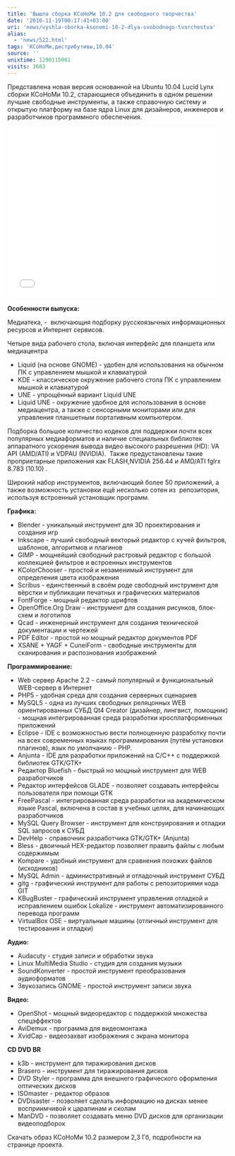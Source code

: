 ```yaml
---
title: 'Вышла сборка КСоНоМи 10.2 для свободного творчества'
date: '2010-11-19T00:17:41+03:00'
uri: 'news/vyshla-sborka-ksonomi-10-2-dlya-svobodnogo-tvorchestva'
alias: 
  - 'news/522.html'
tags: 'КСоНоМи,дистрибутивы,10.04'
source: ''
unixtime: 1290115061
visits: 3683
---
```

Представлена новая версия основанной на Ubuntu 10.04 Lucid Lynx сборки КСоНоМи 10.2, старающиеся объединить в одном решении лучшие свободные инструменты, а также справочную систему и открытую платформу на базе ядра Linux для дизайнеров, инженеров и разработчиков программного обеспечения.

 <iframe width="480" height="385" src="//www.youtube.com/embed/gh_rvJmwH8c" frameborder="0" allowfullscreen=""></iframe>

**Особенности выпуска:**

Медиатека, -  включающия подборку русскоязычных информационных ресурсов и Интернет сервисов.

Четыре вида рабочего стола, включая интерфейс для планшета или медиацентра

*   Liquid (на основе GNOME) - удобен для использования на обычном ПК с управлением мышкой и клавиатурой
*   KDE - классическое окружение рабочего стола ПК с управлением мышкой и клавиатурой
*   UNE - упрощённый вариант Liquid UNE
*   Liquid UNE - окружение удобное для использования в основе медиацентра, а также с сенсорными мониторами или для управления планшетным портативным компьютером.

Подборка большое количество кодеков для поддержки почти всех популярных медиаформатов и наличие специальных библиотек аппаратного ускорения вывода видео высокого разрешения (HD): VA API (AMD/ATI) и VDPAU (NVIDIA).  Также предустановлены такие проприетарные приложения как FLASH,NVIDIA 256.44 и AMD/ATI fglrx 8.783 (10.10) .

Широкий набор инструментов, включающий более 50 приложений, а также возможность установки ещё несколько сотен из  репозитория, используя встроенный установщик программ.

**Графика:**

*   Blender - уникальный инструмент для 3D проектирования и создания игр
*   Inkscape - лучший свободный векторый редактор с кучей фильтров, шаблонов, алгоритмов и плагинов
*   GIMP - мощнейший свободный растровый редактор с большой коллекцией фильтров и встроенных инструментов
*   KColorChooser - простой и незаменимый инструмент для определения цвета изображения
*   Scribus - единственный в своём роде свободный инструмент для вёрстки и публикации печатных и графических материалов
*   FontForge - мощный редактор шрифтов
*   OpenOffice.Org Draw - инструмент для создания рисунков, блок-схем и логотипов
*   Qcad - инженерный инструмент для создания технической документации и чертежей
*   PDF Editor - простой но мощный редактор документов PDF
*   XSANE + YAGF + CuneiForm - свободные инструменты для сканирования и распознования изображений

**Программирование:**

*   Web сервер Apache 2.2 - самый популярный и функциональный WEB-сервер в Интернет
*   PHP5 - удобная среда для создания серверных сценариев
*   MySQL5 - одна из лучших свободных реляцонных WEB ориентированных СУБД Qt4 Creator (дизайнер, лингвист, помощник) - мощная интегрированная среда разработки кросплатформенных приложений
*   Eclipse - IDE с возможностью вести полноценную разработку почти на всех современных языках программирования (путём установки плагинов), язык по умолчанию - PHP.
*   Anjunta - IDE для разработки приложений на C/C++ с поддержкой библиотек GTK/GTK+
*   Редактор Bluefish - быстрый но мощный инструмент для WEB разработчиков
*   Редактор интерфейсов GLADE - позволяет создавать интерфейсы пользователя при помощи GTK
*   FreePascal - интегрированная среда разработки на академическом языке Pascal, включена в состав в учебных целях, для начинающих разработчиков
*   MySQL Query Browser - инструмент для конструирования и отладки SQL запросов к СУБД
*   DevHelp - справочник разработчика GTK/GTK+ (Anjunta)
*   Bless - двоичный HEX-редактор позволяет править файлы с любым содержимым
*   Kompare - удобный инструмент для сравнения похожих файлов (исходников)
*   MySQL Admin - административный и отладочный инструмент СУБД
*   gitg - графический инструмент для работы с репозиториями кода GIT
*   KBugBuster - графический инструмент управления отладкой и исправлением ошибок Lokalize - инструмент автоматизированного перевода программ
*   VirtualBox OSE - виртуальные машины (отличный инструмент для тестирования и отладки)

**Аудио:**

*   Audacuty - студия записи и обработки звука
*   Linux MultiMedia Studio - студия для создания музыки
*   SoundKonverter - простой инструмент преобразования аудиоформатов
*   Звукозапись GNOME - простой инструмент записи звука

**Видео:**

*   OpenShot - мощный видеоредактор с поддержкой множества спецэффектов
*   AviDemux - программа для видеомонтажа
*   XvidCap - видеозахват изображения с экрана монитора

**CD DVD BR**

*   k3b - инструмент для тиражирования дисков
*   Brasero - инструмент для тиражирования дисков
*   DVD Styler - программа для внешнего графического оформления оптических дисков
*   ISOmaster - редактор образов
*   DVDisaster - позволяет сделать информацию на дисках менее восприимчивой к царапинам и сколам
*   ManDVD - позволяет создавать меню DVD дисков для организации видеоподборок

Скачать образ КСоНоМи 10.2 размером 2,3 Гб, подробности на странице проекта.
